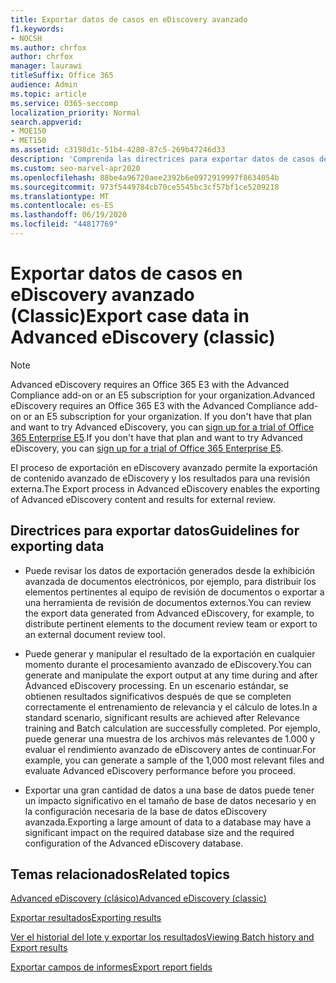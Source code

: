 ```yaml
---
title: Exportar datos de casos en eDiscovery avanzado
f1.keywords:
- NOCSH
ms.author: chrfox
author: chrfox
manager: laurawi
titleSuffix: Office 365
audience: Admin
ms.topic: article
ms.service: O365-seccomp
localization_priority: Normal
search.appverid:
- MOE150
- MET150
ms.assetid: c3198d1c-51b4-4280-87c5-269b47246d33
description: 'Comprenda las directrices para exportar datos de casos de exhibición de documentos electrónicos y resultados de revisión mediante el proceso de exportación en eDiscovery avanzado.  '
ms.custom: seo-marvel-apr2020
ms.openlocfilehash: 88be4a96720aee2392b6e0972919997f8634054b
ms.sourcegitcommit: 973f5449784cb70ce5545bc3cf57bf1ce5209218
ms.translationtype: MT
ms.contentlocale: es-ES
ms.lasthandoff: 06/19/2020
ms.locfileid: "44817769"
---
```

# <a name="export-case-data-in-advanced-ediscovery-classic"></a><span data-ttu-id="56b7a-103">Exportar datos de casos en eDiscovery avanzado (Classic)</span><span class="sxs-lookup"><span data-stu-id="56b7a-103">Export case data in Advanced eDiscovery (classic)</span></span>

> [!NOTE]
> <span data-ttu-id="56b7a-104">Advanced eDiscovery requires an Office 365 E3 with the Advanced Compliance add-on or an E5 subscription for your organization.</span><span class="sxs-lookup"><span data-stu-id="56b7a-104">Advanced eDiscovery requires an Office 365 E3 with the Advanced Compliance add-on or an E5 subscription for your organization.</span></span> <span data-ttu-id="56b7a-105">If you don't have that plan and want to try Advanced eDiscovery, you can [sign up for a trial of Office 365 Enterprise E5](https://go.microsoft.com/fwlink/p/?LinkID=698279).</span><span class="sxs-lookup"><span data-stu-id="56b7a-105">If you don't have that plan and want to try Advanced eDiscovery, you can [sign up for a trial of Office 365 Enterprise E5](https://go.microsoft.com/fwlink/p/?LinkID=698279).</span></span> 
  
<span data-ttu-id="56b7a-106">El proceso de exportación en eDiscovery avanzado permite la exportación de contenido avanzado de eDiscovery y los resultados para una revisión externa.</span><span class="sxs-lookup"><span data-stu-id="56b7a-106">The Export process in Advanced eDiscovery enables the exporting of Advanced eDiscovery content and results for external review.</span></span> 
  
## <a name="guidelines-for-exporting-data"></a><span data-ttu-id="56b7a-107">Directrices para exportar datos</span><span class="sxs-lookup"><span data-stu-id="56b7a-107">Guidelines for exporting data</span></span>

- <span data-ttu-id="56b7a-108">Puede revisar los datos de exportación generados desde la exhibición avanzada de documentos electrónicos, por ejemplo, para distribuir los elementos pertinentes al equipo de revisión de documentos o exportar a una herramienta de revisión de documentos externos.</span><span class="sxs-lookup"><span data-stu-id="56b7a-108">You can review the export data generated from Advanced eDiscovery, for example, to distribute pertinent elements to the document review team or export to an external document review tool.</span></span>
    
- <span data-ttu-id="56b7a-109">Puede generar y manipular el resultado de la exportación en cualquier momento durante el procesamiento avanzado de eDiscovery.</span><span class="sxs-lookup"><span data-stu-id="56b7a-109">You can generate and manipulate the export output at any time during and after Advanced eDiscovery processing.</span></span> <span data-ttu-id="56b7a-110">En un escenario estándar, se obtienen resultados significativos después de que se completen correctamente el entrenamiento de relevancia y el cálculo de lotes.</span><span class="sxs-lookup"><span data-stu-id="56b7a-110">In a standard scenario, significant results are achieved after Relevance training and Batch calculation are successfully completed.</span></span> <span data-ttu-id="56b7a-111">Por ejemplo, puede generar una muestra de los archivos más relevantes de 1.000 y evaluar el rendimiento avanzado de eDiscovery antes de continuar.</span><span class="sxs-lookup"><span data-stu-id="56b7a-111">For example, you can generate a sample of the 1,000 most relevant files and evaluate Advanced eDiscovery performance before you proceed.</span></span>
    
- <span data-ttu-id="56b7a-112">Exportar una gran cantidad de datos a una base de datos puede tener un impacto significativo en el tamaño de base de datos necesario y en la configuración necesaria de la base de datos eDiscovery avanzada.</span><span class="sxs-lookup"><span data-stu-id="56b7a-112">Exporting a large amount of data to a database may have a significant impact on the required database size and the required configuration of the Advanced eDiscovery database.</span></span>
    
## <a name="related-topics"></a><span data-ttu-id="56b7a-113">Temas relacionados</span><span class="sxs-lookup"><span data-stu-id="56b7a-113">Related topics</span></span>

[<span data-ttu-id="56b7a-114">Advanced eDiscovery (clásico)</span><span class="sxs-lookup"><span data-stu-id="56b7a-114">Advanced eDiscovery (classic)</span></span>](office-365-advanced-ediscovery.md)
  
[<span data-ttu-id="56b7a-115">Exportar resultados</span><span class="sxs-lookup"><span data-stu-id="56b7a-115">Exporting results </span></span>](export-results-in-advanced-ediscovery.md)
  
[<span data-ttu-id="56b7a-116">Ver el historial del lote y exportar los resultados</span><span class="sxs-lookup"><span data-stu-id="56b7a-116">Viewing Batch history and Export results</span></span>](view-batch-history-and-export-past-results.md)

[<span data-ttu-id="56b7a-117">Exportar campos de informes</span><span class="sxs-lookup"><span data-stu-id="56b7a-117">Export report fields</span></span>](export-report-fields-in-advanced-ediscovery.md)

